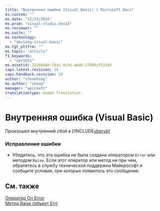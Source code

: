 ```yaml
---
title: "Внутренняя ошибка (Visual Basic) | Microsoft Docs"
ms.custom: ""
ms.date: "11/23/2016"
ms.prod: "visual-studio-dev14"
ms.reviewer: ""
ms.suite: ""
ms.technology: 
  - "devlang-visual-basic"
ms.tgt_pltfrm: ""
ms.topic: "article"
f1_keywords: 
  - "vbrID51"
ms.assetid: 21266dbb-f4a1-4c5d-a646-27909cf53248
caps.latest.revision: 10
caps.handback.revision: 10
author: "stevehoag"
ms.author: "shoag"
manager: "wpickett"
translationtype: Human Translation
---
```

# Внутренняя ошибка (Visual Basic)
Произошел внутренний сбой в [!INCLUDE[vbprvb](../../csharp/programming-guide/concepts/linq/includes/vbprvb_md.md)].  
  
### Исправление ошибки  
  
-   Убедитесь, что эта ошибка не была создана оператором `Error` или методом `Raise`. Если этот оператор или метод ни при чем, обратитесь в службу технической поддержки Майкрософт и сообщите условия, при которых появилось это сообщение.  
  
## См. также  
 [Оператор On Error](../../visual-basic/language-reference/statements/on-error-statement.md)   
 [Метод Raise \(объект Err\)](http://msdn.microsoft.com/ru-ru/80ffe307-57f1-4ef5-92d7-8ae7b6ec3f42)